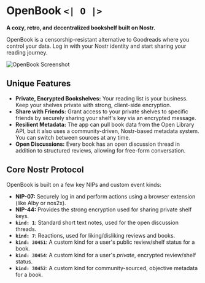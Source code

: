 # OpenBook `<| O |>`

**A cozy, retro, and decentralized bookshelf built on Nostr.**

OpenBook is a censorship-resistant alternative to Goodreads where you control your data. Log in with your Nostr identity and start sharing your reading journey.

![OpenBook Screenshot](https://user-images.githubusercontent.com/395622/230791299-03358575-358a-4283-8744-910515f5615f.png)

## Unique Features

- **Private, Encrypted Bookshelves:** Your reading list is your business. Keep your shelves private with strong, client-side encryption.
- **Share with Friends:** Grant access to your private shelves to specific friends by securely sharing your shelf's key via an encrypted message.
- **Resilient Metadata:** The app can pull book data from the Open Library API, but it also uses a community-driven, Nostr-based metadata system. You can switch between sources at any time.
- **Open Discussions:** Every book has an open discussion thread in addition to structured reviews, allowing for free-form conversation.

## Core Nostr Protocol

OpenBook is built on a few key NIPs and custom event kinds:

- **NIP-07:** Securely log in and perform actions using a browser extension (like Alby or nos2x).
- **NIP-44:** Provides the strong encryption used for sharing private shelf keys.
- **`kind: 1`**: Standard short text notes, used for the open discussion threads.
- **`kind: 7`**: Reactions, used for liking/disliking reviews and books.
- **`kind: 30451`**: A custom kind for a user's public review/shelf status for a book.
- **`kind: 30454`**: A custom kind for a user's *private*, encrypted review/shelf status.
- **`kind: 30452`**: A custom kind for community-sourced, objective metadata for a book.